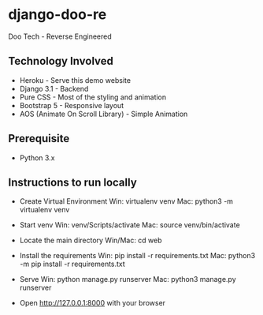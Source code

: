 # django-doo-re
Doo Tech - Reverse Engineered

## Technology Involved
- Heroku - Serve this demo website
- Django 3.1 - Backend
- Pure CSS - Most of the styling and animation
- Bootstrap 5 - Responsive layout
- AOS (Animate On Scroll Library) - Simple Animation

## Prerequisite
- Python 3.x

## Instructions to run locally
- Create Virtual Environment
    Win: virtualenv venv
    Mac: python3 -m virtualenv venv

- Start venv
    Win: venv/Scripts/activate
    Mac: source venv/bin/activate

- Locate the main directory
    Win/Mac: cd web

- Install the requirements
    Win: pip install -r requirements.txt
    Mac: python3 -m pip install -r requirements.txt

- Serve
    Win: python manage.py runserver
    Mac: python3 manage.py runserver

- Open http://127.0.0.1:8000 with your browser